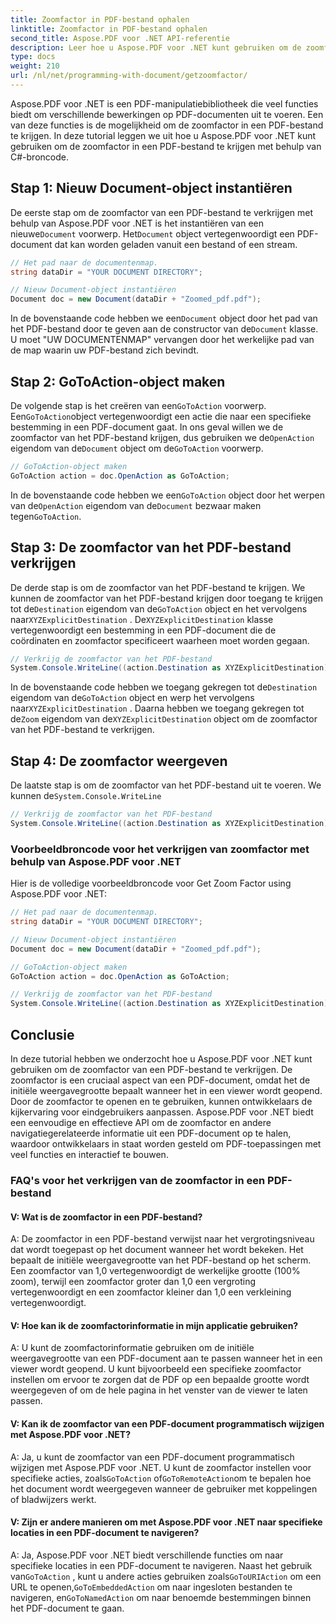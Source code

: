```yaml
---
title: Zoomfactor in PDF-bestand ophalen
linktitle: Zoomfactor in PDF-bestand ophalen
second_title: Aspose.PDF voor .NET API-referentie
description: Leer hoe u Aspose.PDF voor .NET kunt gebruiken om de zoomfactor in een PDF-bestand te verkrijgen met behulp van deze stapsgewijze handleiding.
type: docs
weight: 210
url: /nl/net/programming-with-document/getzoomfactor/
---
```

Aspose.PDF voor .NET is een PDF-manipulatiebibliotheek die veel functies biedt om verschillende bewerkingen op PDF-documenten uit te voeren. Een van deze functies is de mogelijkheid om de zoomfactor in een PDF-bestand te krijgen. In deze tutorial leggen we uit hoe u Aspose.PDF voor .NET kunt gebruiken om de zoomfactor in een PDF-bestand te krijgen met behulp van C#-broncode.


## Stap 1: Nieuw Document-object instantiëren

 De eerste stap om de zoomfactor van een PDF-bestand te verkrijgen met behulp van Aspose.PDF voor .NET is het instantiëren van een nieuwe`Document` voorwerp. Het`Document` object vertegenwoordigt een PDF-document dat kan worden geladen vanuit een bestand of een stream.

```csharp
// Het pad naar de documentenmap.
string dataDir = "YOUR DOCUMENT DIRECTORY";

// Nieuw Document-object instantiëren
Document doc = new Document(dataDir + "Zoomed_pdf.pdf");
```

 In de bovenstaande code hebben we een`Document` object door het pad van het PDF-bestand door te geven aan de constructor van de`Document` klasse. U moet "UW DOCUMENTENMAP" vervangen door het werkelijke pad van de map waarin uw PDF-bestand zich bevindt.

## Stap 2: GoToAction-object maken

 De volgende stap is het creëren van een`GoToAction` voorwerp. Een`GoToAction`object vertegenwoordigt een actie die naar een specifieke bestemming in een PDF-document gaat. In ons geval willen we de zoomfactor van het PDF-bestand krijgen, dus gebruiken we de`OpenAction` eigendom van de`Document` object om de`GoToAction` voorwerp.

```csharp
// GoToAction-object maken
GoToAction action = doc.OpenAction as GoToAction;
```

 In de bovenstaande code hebben we een`GoToAction` object door het werpen van de`OpenAction` eigendom van de`Document` bezwaar maken tegen`GoToAction`.

## Stap 3: De zoomfactor van het PDF-bestand verkrijgen

 De derde stap is om de zoomfactor van het PDF-bestand te krijgen. We kunnen de zoomfactor van het PDF-bestand krijgen door toegang te krijgen tot de`Destination` eigendom van de`GoToAction` object en het vervolgens naar`XYZExplicitDestination` . De`XYZExplicitDestination` klasse vertegenwoordigt een bestemming in een PDF-document die de coördinaten en zoomfactor specificeert waarheen moet worden gegaan.

```csharp
// Verkrijg de zoomfactor van het PDF-bestand
System.Console.WriteLine((action.Destination as XYZExplicitDestination).Zoom); // Zoomwaarde document;
```

 In de bovenstaande code hebben we toegang gekregen tot de`Destination` eigendom van de`GoToAction` object en werp het vervolgens naar`XYZExplicitDestination` . Daarna hebben we toegang gekregen tot de`Zoom` eigendom van de`XYZExplicitDestination` object om de zoomfactor van het PDF-bestand te verkrijgen.

## Stap 4: De zoomfactor weergeven

 De laatste stap is om de zoomfactor van het PDF-bestand uit te voeren. We kunnen de`System.Console.WriteLine`

```csharp
// Verkrijg de zoomfactor van het PDF-bestand
System.Console.WriteLine((action.Destination as XYZExplicitDestination).Zoom); // Zoomwaarde document;
```        

### Voorbeeldbroncode voor het verkrijgen van zoomfactor met behulp van Aspose.PDF voor .NET

Hier is de volledige voorbeeldbroncode voor Get Zoom Factor using Aspose.PDF voor .NET:

```csharp
// Het pad naar de documentenmap.
string dataDir = "YOUR DOCUMENT DIRECTORY";

// Nieuw Document-object instantiëren
Document doc = new Document(dataDir + "Zoomed_pdf.pdf");

// GoToAction-object maken
GoToAction action = doc.OpenAction as GoToAction;

// Verkrijg de zoomfactor van het PDF-bestand
System.Console.WriteLine((action.Destination as XYZExplicitDestination).Zoom); // Zoomwaarde document;
```

## Conclusie

In deze tutorial hebben we onderzocht hoe u Aspose.PDF voor .NET kunt gebruiken om de zoomfactor van een PDF-bestand te verkrijgen. De zoomfactor is een cruciaal aspect van een PDF-document, omdat het de initiële weergavegrootte bepaalt wanneer het in een viewer wordt geopend. Door de zoomfactor te openen en te gebruiken, kunnen ontwikkelaars de kijkervaring voor eindgebruikers aanpassen. Aspose.PDF voor .NET biedt een eenvoudige en effectieve API om de zoomfactor en andere navigatiegerelateerde informatie uit een PDF-document op te halen, waardoor ontwikkelaars in staat worden gesteld om PDF-toepassingen met veel functies en interactief te bouwen.

### FAQ's voor het verkrijgen van de zoomfactor in een PDF-bestand

#### V: Wat is de zoomfactor in een PDF-bestand?

A: De zoomfactor in een PDF-bestand verwijst naar het vergrotingsniveau dat wordt toegepast op het document wanneer het wordt bekeken. Het bepaalt de initiële weergavegrootte van het PDF-bestand op het scherm. Een zoomfactor van 1,0 vertegenwoordigt de werkelijke grootte (100% zoom), terwijl een zoomfactor groter dan 1,0 een vergroting vertegenwoordigt en een zoomfactor kleiner dan 1,0 een verkleining vertegenwoordigt.

#### V: Hoe kan ik de zoomfactorinformatie in mijn applicatie gebruiken?

A: U kunt de zoomfactorinformatie gebruiken om de initiële weergavegrootte van een PDF-document aan te passen wanneer het in een viewer wordt geopend. U kunt bijvoorbeeld een specifieke zoomfactor instellen om ervoor te zorgen dat de PDF op een bepaalde grootte wordt weergegeven of om de hele pagina in het venster van de viewer te laten passen.

#### V: Kan ik de zoomfactor van een PDF-document programmatisch wijzigen met Aspose.PDF voor .NET?

 A: Ja, u kunt de zoomfactor van een PDF-document programmatisch wijzigen met Aspose.PDF voor .NET. U kunt de zoomfactor instellen voor specifieke acties, zoals`GoToAction` of`GoToRemoteAction`om te bepalen hoe het document wordt weergegeven wanneer de gebruiker met koppelingen of bladwijzers werkt.

#### V: Zijn er andere manieren om met Aspose.PDF voor .NET naar specifieke locaties in een PDF-document te navigeren?

 A: Ja, Aspose.PDF voor .NET biedt verschillende functies om naar specifieke locaties in een PDF-document te navigeren. Naast het gebruik van`GoToAction` , kunt u andere acties gebruiken zoals`GoToURIAction` om een URL te openen,`GoToEmbeddedAction` om naar ingesloten bestanden te navigeren, en`GoToNamedAction` om naar benoemde bestemmingen binnen het PDF-document te gaan.